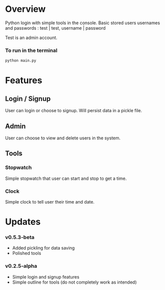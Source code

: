 # Overview
Python login with simple tools in the console.
Basic stored users usernames and passwords : test | test, username | password 

Test is an admin account. 

### To run in the terminal
```Bash
python main.py
```

# Features
## Login / Signup
User can login or choose to signup. Will persist data in a pickle file.
## Admin 
User can choose to view and delete users in the system.
## Tools 
### Stopwatch 
Simple stopwatch that user can start and stop to get a time. 
### Clock 
Simple clock to tell user their time and date.

# Updates 
### v0.5.3-beta
* Added pickling for data saving
* Polished tools
### v0.2.5-alpha
* Simple login and signup features
* Simple outline for tools (do not completely work as intended)
